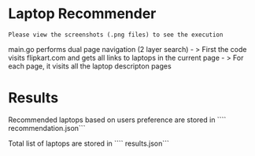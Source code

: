 # Laptop Recommender
````
Please view the screenshots (.png files) to see the execution 
````
main.go performs dual page navigation (2 layer search) - > First the code visits flipkart.com and gets all links to laptops in the current page 
                                      - > For each page, it visits all the laptop descripton pages
# Results
Recommended laptops based on users preference are stored in  ```` recommendation.json```

Total list of laptops are stored in  ```` results.json```

